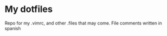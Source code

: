 # My dotfiles

Repo for my .vimrc, and other .files that may come.
File comments written in spanish
